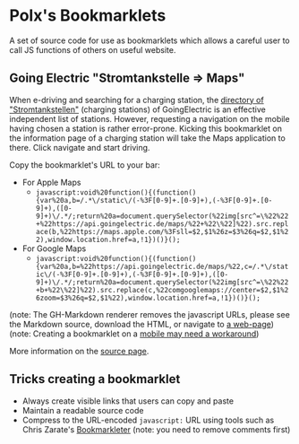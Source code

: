 # Polx's Bookmarklets

A set of source code for use as bookmarklets which allows 
a careful user to call JS functions of others on useful website. 

## Going Electric "Stromtankstelle => Maps"

When e-driving and searching for a charging station, the
[directory of "Stromtankstellen"](https://www.goingelectric.de/stromtankstellen/) 
(charging stations) of GoingElectric is an 
effective independent list of stations. However, requesting
a navigation on the mobile having chosen a station is rather
error-prone. Kicking this bookmarklet on the information page
of a charging station will take the Maps application to there.
Click navigate and start driving.

Copy the bookmarklet's URL to your bar:

- For Apple Maps
    - `javascript:void%20function(){(function(){var%20a,b=/.*\/static\/(-%3F[0-9]+.[0-9]+),(-%3F[0-9]+.[0-9]+),([0-9]+)\/.*/;return%20a=document.querySelector(%22img[src^=\%22%22+%22https://api.goingelectric.de/maps/%22+%22\%22]%22).src.replace(b,%22https://maps.apple.com/%3Fsll=$2,$1%26z=$3%26q=$2,$1%22),window.location.href=a,!1})()}();`
- For Google Maps
    - `javascript:void%20function(){(function(){var%20a,b=%22https://api.goingelectric.de/maps/%22,c=/.*\/static\/(-%3F[0-9]+.[0-9]+),(-%3F[0-9]+.[0-9]+),([0-9]+)\/.*/;return%20a=document.querySelector(%22img[src^=\%22%22+b+%22\%22]%22).src.replace(c,%22comgooglemaps://center=$2,$1%26zoom=$3%26q=$2,$1%22),window.location.href=a,!1})()}();`

(note: The GH-Markdown renderer removes the javascript URLs, please 
    see the Markdown source, download the HTML, 
  or navigate to [a web-page](https://hoplahup.net/Bookmarklets.html))
(note: Creating a bookmarklet on a [mobile may need a workaround](https://www.cultofmac.com/500532/how-to-add-bookmarklet-mobile-iphone-safari/))

More information on the [source page](GoingElectricStromtankstelleToMaps.js).

## Tricks creating a bookmarklet

- Always create visible links that users can copy and paste
- Maintain a readable source code
- Compress to the URL-encoded `javascript:` URL using tools such as 
  Chris Zarate's [Bookmarkleter](https://chriszarate.github.io/bookmarkleter/)
  (note: you need to remove comments first)
  
